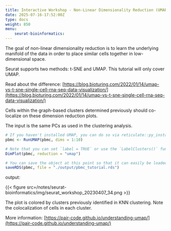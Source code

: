 ```yaml
---
title: Interactive Workshop - Non-Linear Dimensionality Reduction (UMAP)
date: 2025-07-16-17:52:00Z
type: docs 
weight: 850
menu: 
    seurat-bioinformatics:
---
```


The goal of non-linear dimensionality reduction is to learn the underlying manifold of the data in order to place similar cells together in low-dimensional space. 

Seurat supports two methods: t-SNE and UMAP. This tutorial will only cover UMAP. 

Read about the difference: [https://blog.bioturing.com/2022/01/14/umap-vs-t-sne-single-cell-rna-seq-data-visualization/](https://blog.bioturing.com/2022/01/14/umap-vs-t-sne-single-cell-rna-seq-data-visualization/)

Cells within the graph-based clusters determined previously should co-localize on these dimension reduction plots.
  
The input is the same PCs as used in the clustering analysis.


```r
# If you haven't installed UMAP, you can do so via reticulate::py_install(packages = 'umap-learn')
pbmc <- RunUMAP(pbmc, dims = 1:10)

# Note that you can set `label = TRUE` or use the `LabelClusters()` function to help label individual clusters.
DimPlot(pbmc, reduction = "umap")

# You can save the object at this point so that it can easily be loaded back in without having to rerun the computationally intensive steps performed above, or easily shared with collaborators. 
saveRDS(pbmc, file = "./output/pbmc_tutorial.rds")
```

output: 

{{< figure src=/notes/seurat-bioinformatics/img/seurat_workshop_20230407_34.png >}}

The plot is colored by clusters previously identified in KNN clustering. Note the colocalization of cells in each cluster. 

More information: [https://pair-code.github.io/understanding-umap/](https://pair-code.github.io/understanding-umap/)

